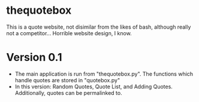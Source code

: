 thequotebox
===========

This is a quote website, not disimilar from the likes of bash, although really not a competitor...
Horrible website design, I know.

Version 0.1
===========

* The main application is run from "thequotebox.py". The functions which handle quotes are stored in "quotebox.py"
* In this version: Random Quotes, Quote List, and Adding Quotes. Additionally, quotes can be permalinked to.
